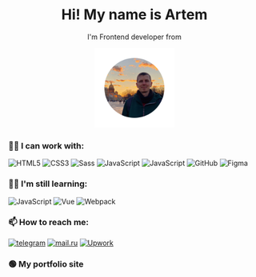 <!--
**askomarov/askomarov** is a ✨ _special_ ✨ repository because its `README.md` (this file) appears on your GitHub profile.

Here are some ideas to get you started:

- 🔭 I’m currently working on ...
- 🌱 I’m currently learning ...
- 👯 I’m looking to collaborate on ...
- 🤔 I’m looking for help with ...
- 💬 Ask me about ...
- 📫 How to reach me: ...
- 😄 Pronouns: ...
- ⚡ Fun fact: ...
-->

<h1 align="center">Hi! My name is Artem</h1>
<p align="center">
  I'm Frontend developer from
<!-- <img src="https://sibwiki.lingvopolitics.org/images/c/c5/Flag.Russia.png" width="30"/> <b>Saint Petersburg, Russia</b> -->
</p>
<p align="center">
 <img src="img/artem.png" width="160" heigh="160"/>
</p>

### 👨‍🎓 I can work with:
<p>
  <img alt="HTML5" src="https://img.shields.io/badge/-HTML5-E34F26?style=flat-square&logo=html5&logoColor=white" />
  <img alt="CSS3" src="http://img.shields.io/badge/-CSS3-0479BE?style=flat-square&logo=css3&logoColor=white" />
  <img alt="Sass" src="https://img.shields.io/badge/-Sass-CC6699?style=flat-square&logo=sass&logoColor=white" />
  <img alt="JavaScript" src="http://img.shields.io/badge/-JavaScript-F6DF1C?style=flat-square&logo=javascript&logoColor=grey"/>
  <img alt="JavaScript" src="http://img.shields.io/badge/-Gulp.js-CF4647?style=flat-square&logo=gulp&logoColor=white"/>
  <img alt="GitHub" src="http://img.shields.io/badge/-GitHub-000000?style=flat-square&logo=GitHub&logoColor=white"/>
  <img alt="Figma" src="http://img.shields.io/badge/-Figma-F24E1E?style=flat-square&logo=Figma&logoColor=white"/>
</p>

### 👨‍💻 I'm still learning:
  <p>
    <img alt="JavaScript" src="http://img.shields.io/badge/-JavaScript-F6DF1C?style=flat-square&logo=javascript&logoColor=grey" />
    <img alt="Vue" src="http://img.shields.io/badge/-Vue-3EBA84?style=flat-square&logo=Vue.js&logoColor=white" />
    <img alt="Webpack" src="https://img.shields.io/badge/-Webpack-8DD6F9?style=flat-square&logo=webpack&logoColor=white" />
  </p>

### 📫 How to reach me:
<a href="https://t.me/askomarov"><img alt="telegram" src="https://img.shields.io/badge/-askomarov-blue?style=flat&logo=telegram"/></a>
<a href="mailto:askomarov13@mail.ru"><img alt="mail.ru" src="https://img.shields.io/badge/-mail.ru-002f71?style=flat&logo=Mail.ru&logoColor=ff9e00"/></a>
<a href="https://www.upwork.com/freelancers/~018bdbfb35f7a23234?viewMode=1"><img src="https://img.shields.io/badge/-Upwork-000000?&style=flat-square&logo=upwork&logoColor=black&color=6FDA44" alt="Upwork"></a>

### 🟢 My portfolio site
[<img alt="" src="https://img.shields.io/badge/-clickMe-blue?style=flat"/>](https://askomarov.github.io/myPort/)
